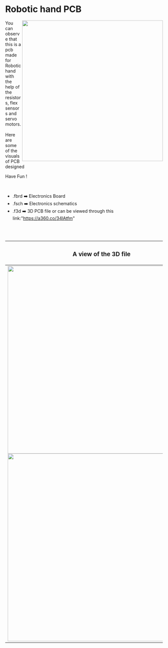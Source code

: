 
<h1>Robotic hand PCB</h1>

<div>
   <img width=450 align=right src="https://github.com/yatharthagr7/Dive-into-Electronics/blob/main/PCB%20Designs/03-robotic%20hand/pcb%20design%20board%20v5.png"/>
   <p>You can observe that this is a pcb made for Robotic hand with the help of the resistors, flex sensors and servo motors.<br><br>Here are some of the visuals of PCB designed<br>
        
   Have Fun !
  </p>
<br>

   - .fbrd ➡️ Electronics Board
   - .fsch ➡️ Electronics schematics
   - .f3d  ➡️ 3D PCB file or can be viewed through this link:"https://a360.co/34lAtfm"
   
<br> <br>  
<div align=center>
   
| <h3>A view of the 3D file</h2> | <h3>Schematic Diagram for PCB</h3> |      
| --- | --- |
| <img width=600 align=center src="https://github.com/yatharthagr7/Dive-into-Electronics/blob/main/PCB%20Designs/03-robotic%20hand/img1.png"/><br><img width=600 align=center src="https://github.com/yatharthagr7/Dive-into-Electronics/blob/main/PCB%20Designs/03-robotic%20hand/img2.png"/> |    <img width="500" src="https://github.com/yatharthagr7/Dive-into-Electronics/blob/main/PCB%20Designs/03-robotic%20hand/sch.jpg"> | 
 
</div>

 
